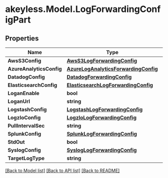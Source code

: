 # akeyless.Model.LogForwardingConfigPart
## Properties

Name | Type | Description | Notes
------------ | ------------- | ------------- | -------------
**AwsS3Config** | [**AwsS3LogForwardingConfig**](AwsS3LogForwardingConfig.md) |  | [optional] 
**AzureAnalyticsConfig** | [**AzureLogAnalyticsForwardingConfig**](AzureLogAnalyticsForwardingConfig.md) |  | [optional] 
**DatadogConfig** | [**DatadogForwardingConfig**](DatadogForwardingConfig.md) |  | [optional] 
**ElasticsearchConfig** | [**ElasticsearchLogForwardingConfig**](ElasticsearchLogForwardingConfig.md) |  | [optional] 
**LoganEnable** | **bool** |  | [optional] 
**LoganUrl** | **string** |  | [optional] 
**LogstashConfig** | [**LogstashLogForwardingConfig**](LogstashLogForwardingConfig.md) |  | [optional] 
**LogzIoConfig** | [**LogzIoLogForwardingConfig**](LogzIoLogForwardingConfig.md) |  | [optional] 
**PullIntervalSec** | **string** |  | [optional] 
**SplunkConfig** | [**SplunkLogForwardingConfig**](SplunkLogForwardingConfig.md) |  | [optional] 
**StdOut** | **bool** |  | [optional] 
**SyslogConfig** | [**SyslogLogForwardingConfig**](SyslogLogForwardingConfig.md) |  | [optional] 
**TargetLogType** | **string** |  | [optional] 

[[Back to Model list]](../README.md#documentation-for-models) [[Back to API list]](../README.md#documentation-for-api-endpoints) [[Back to README]](../README.md)

